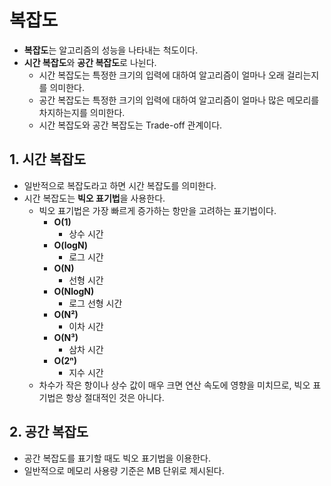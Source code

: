 # 복잡도
- **복잡도**는 알고리즘의 성능을 나타내는 척도이다.
- **시간 복잡도**와 **공간 복잡도**로 나뉜다.
  - 시간 복잡도는 특정한 크기의 입력에 대하여 알고리즘이 얼마나 오래 걸리는지를 의미한다.
  - 공간 복잡도는 특정한 크기의 입력에 대하여 알고리즘이 얼마나 많은 메모리를 차지하는지를 의미한다.
  - 시간 복잡도와 공간 복잡도는 Trade-off 관계이다.

## 1. 시간 복잡도
- 일반적으로 복잡도라고 하면 시간 복잡도를 의미한다.
- 시간 복잡도는 **빅오 표기법**을 사용한다.
  - 빅오 표기법은 가장 빠르게 증가하는 항만을 고려하는 표기법이다.
    - **O(1)**
      - 상수 시간
    - **O(logN)**
      - 로그 시간
    - **O(N)**
      - 선형 시간
    - **O(NlogN)**
      - 로그 선형 시간
    - **O(N²)**
      - 이차 시간
    - **O(N³)**
      - 삼차 시간
    - **O(2ⁿ)**
      - 지수 시간
  - 차수가 작은 항이나 상수 값이 매우 크면 연산 속도에 영향을 미치므로, 빅오 표기법은 항상 절대적인 것은 아니다.

## 2. 공간 복잡도
- 공간 복잡도를 표기할 때도 빅오 표기법을 이용한다.
- 일반적으로 메모리 사용량 기준은 MB 단위로 제시된다.